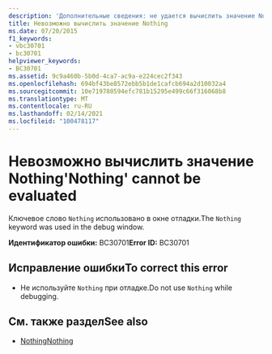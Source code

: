 ```yaml
---
description: 'Дополнительные сведения: не удается вычислить значение Nothing'
title: Невозможно вычислить значение Nothing
ms.date: 07/20/2015
f1_keywords:
- vbc30701
- bc30701
helpviewer_keywords:
- BC30701
ms.assetid: 9c9a460b-5b0d-4ca7-ac9a-e224cec2f343
ms.openlocfilehash: 694bf43be8572ebb5b1de1cafcb694a2d10032a4
ms.sourcegitcommit: 10e719780594efc781b15295e499c66f316068b8
ms.translationtype: MT
ms.contentlocale: ru-RU
ms.lasthandoff: 02/14/2021
ms.locfileid: "100478117"
---
```

# <a name="nothing-cannot-be-evaluated"></a><span data-ttu-id="5fcc7-103">Невозможно вычислить значение Nothing</span><span class="sxs-lookup"><span data-stu-id="5fcc7-103">'Nothing' cannot be evaluated</span></span>

<span data-ttu-id="5fcc7-104">Ключевое слово `Nothing` использовано в окне отладки.</span><span class="sxs-lookup"><span data-stu-id="5fcc7-104">The `Nothing` keyword was used in the debug window.</span></span>  
  
 <span data-ttu-id="5fcc7-105">**Идентификатор ошибки:** BC30701</span><span class="sxs-lookup"><span data-stu-id="5fcc7-105">**Error ID:** BC30701</span></span>  
  
## <a name="to-correct-this-error"></a><span data-ttu-id="5fcc7-106">Исправление ошибки</span><span class="sxs-lookup"><span data-stu-id="5fcc7-106">To correct this error</span></span>  
  
- <span data-ttu-id="5fcc7-107">Не используйте `Nothing` при отладке.</span><span class="sxs-lookup"><span data-stu-id="5fcc7-107">Do not use `Nothing` while debugging.</span></span>  
  
## <a name="see-also"></a><span data-ttu-id="5fcc7-108">См. также раздел</span><span class="sxs-lookup"><span data-stu-id="5fcc7-108">See also</span></span>

- [<span data-ttu-id="5fcc7-109">Nothing</span><span class="sxs-lookup"><span data-stu-id="5fcc7-109">Nothing</span></span>](../language-reference/nothing.md)
